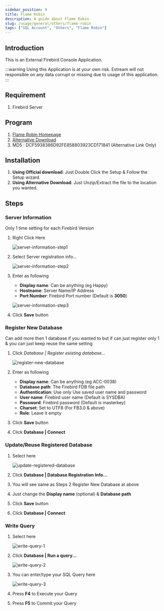 ```yaml
---
sidebar_position: 9
title: Flame Robin
description: A guide about Flame Robin
slug: /usage/general/others/flame-robin
tags: ["SQL Account", "Others", "Flame Robin"]
---
```


## Introduction

This is an External Firebird Console Application.

:::warning
Using this Application is at your own risk.
Estream will not responsible on any data corrupt or missing due to usage of this application.
:::

## Requirement

1. Firebird Server

## Program

1. [Flame Robin Homepage](http://www.flamerobin.org/)
2. [Alternative Download](https://download.sql.com.my/customer/Fairy/FlameRobin(x64).zip)
3. MD5 : DCF5938386D92FE858803923CD171841 (Alternative Link Only)

## Installation

1. **Using Official download**: Just Double Click the Setup & Follow the Setup wizard.
2. **Using Alternative Download**: Just Unzip/Extract the file to the location you wanted.

## Steps

### Server Information

Only 1 time setting for each Firebird Version

1. Right Click Here

    ![server-information-step1](../../../../static/img/usage/general/others/flame-robin/server-information-step1.jpg)

2. Select Server registration info...

    ![server-information-step2](../../../../static/img/usage/general/others/flame-robin/server-information-step2.jpg)

3. Enter as following

    - **Display name**: Can be anything (eg Happy)
    - **Hostname**: Server Name/IP Address
    - **Port Number**: Firebird Port number (Default is **3050**)

    ![server-information-step3](../../../../static/img/usage/general/others/flame-robin/server-information-step3.jpg)

4. Click **Save** button

### Register New Database

Can add more then 1 database if you wanted to but if can just register only 1 & you can just keep reuse the same setting

1. Click *Database | Register existing database...*

    ![register-new-database](../../../../static/img/usage/general/others/flame-robin/register-new-database.jpg)

2. Enter as following

    - **Display name**: Can be anything (eg ACC-0038)
    - **Database path**: The Firebird FDB file path
    - **Authentication**: Use only Use saved user name and password
    - **User name**: Firebird user name (Default is SYSDBA)
    - **Password**: Firebird password (Default is masterkey)
    - **Charset**: Set to UTF8 (For FB3.0 & above)
    - **Role**: Leave it empty

3. Click **Save** button
4. Click **Database | Connect**

### Update/Reuse Registered Database

1. Select here

    ![update-registered-database](../../../../static/img/usage/general/others/flame-robin/update-registered-database.jpg)

2. Click **Database | Database Registration Info...**
3. You will see same as Steps 2 Register New Database at above
4. Just change the **Display name** (optional) & **Database path**
5. Click **Save** button
6. Click **Database | Connect**

### Write Query

1. Select here

    ![write-query-1](../../../../static/img/usage/general/others/flame-robin/write-query-1.jpg)

2. Click **Database | Run a query...**

    ![write-query-2](../../../../static/img/usage/general/others/flame-robin/write-query-2.jpg)

3. You can enter/type your SQL Query here

    ![write-query-3](../../../../static/img/usage/general/others/flame-robin/write-query-3.jpg)

4. Press **F4** to Execute your Query
5. Press **F5** to Commit your Query
